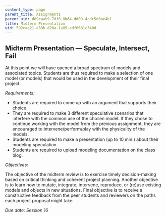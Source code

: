 ```yaml
---
content_type: page
parent_title: Assignments
parent_uid: d89caab9-7df8-8b64-dd09-4cdc5d0ae4b1
title: Midterm Presentation
uid: 592caa21-a33b-d20a-1a85-edf0681c340d
---
```


Midterm Presentation — Speculate, Intersect, Fail
-------------------------------------------------

At this point we will have opened a broad spectrum of models and associated topics. Students are thus required to make a selection of one model (or models) that would be used in the development of their final project.

_Requirements:_

*   Students are required to come up with an argument that supports their choice.
*   They are required to make 3 different speculative scenarios that interfere with the common use of the chosen model. If they chose to continue working with the model from the previous assignment, they are encouraged to intervene/perform/play with the physicality of the models.
*   Students are required to make a presentation (up to 10 min.) about their modeling speculation.
*   Students are required to upload modeling documentation on the class blog.

_Objectives:_

The objective of the midterm review is to exercise timely decision-making based on critical thinking and coherent project planning. Another objective is to learn how to mutate, integrate, intervene, reproduce, or (re)use existing models and objects in new situations. Final objective is to receive a constructive feedback from the peer students and reviewers on the paths each project proposal might take.

_Due date: Session 16_